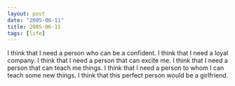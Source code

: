 ```yaml
---
layout: post
date: "2005-06-11"
title: 2005-06-11
tags: [life]
---
```

I think that I need a person who can be a confident. I think that I
need a loyal company. I think that I need a person that can excite
me. I think that I need a person that can teach me things. I think
that I need a person to whom I can teach some new things. I think
that this perfect person would be a girlfriend.


